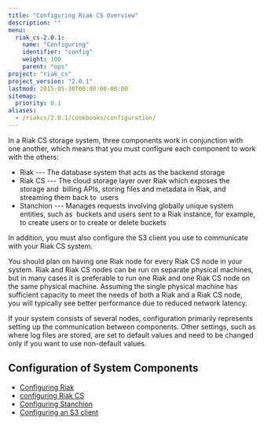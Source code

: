 ```yaml
---
title: "Configuring Riak CS Overview"
description: ""
menu:
  riak_cs-2.0.1:
    name: "Configuring"
    identifier: "config"
    weight: 100
    parent: "ops"
project: "riak_cs"
project_version: "2.0.1"
lastmod: 2015-05-30T00:00:00-00:00
sitemap:
  priority: 0.1
aliases:
  - /riakcs/2.0.1/cookbooks/configuration/
---
```


In a Riak CS storage system, three components work in conjunction with one another, which means that you must configure each component to work with the others:

* Riak --- The database system that acts as the backend storage
* Riak CS --- The cloud storage layer over Riak which exposes the storage and  billing APIs, storing files and metadata in Riak, and streaming them back to  users
* Stanchion --- Manages requests involving globally unique system entities, such as  buckets and users sent to a Riak instance, for example, to create users or to create or delete buckets

In addition, you must also configure the S3 client you use to communicate with your Riak CS system.

You should plan on having one Riak node for every Riak CS node in your system. Riak and Riak CS nodes can be run on separate physical machines, but in many cases it is preferable to run one Riak and one Riak CS node on the same physical machine. Assuming the single physical machine has sufficient capacity to meet the needs of both a Riak and a Riak CS node, you will typically see better performance due to reduced network latency.

If your system consists of several nodes, configuration primarily represents setting up the communication between components. Other settings, such as where log files are stored, are set to default values and need to be changed only if you want to use non-default values.

## Configuration of System Components

* [Configuring Riak]({{<baseurl>}}riak/cs/2.0.1/cookbooks/configuration/riak-for-cs)
* [configuring Riak CS]({{<baseurl>}}riak/cs/2.0.1/cookbooks/configuration/riak-cs)
* [Configuring Stanchion]({{<baseurl>}}riak/cs/2.0.1/cookbooks/configuration/stanchion)
* [Configuring an S3 client]({{<baseurl>}}riak/cs/2.0.1/cookbooks/configuration/s3-client)
